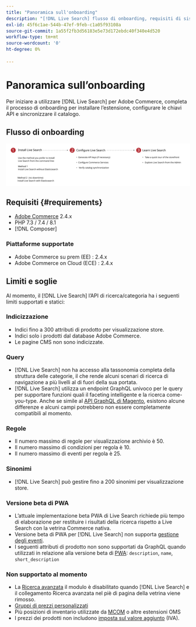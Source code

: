 ```yaml
---
title: "Panoramica sull'onboarding"
description: "[!DNL Live Search] flusso di onboarding, requisiti di sistema, limiti e limitazioni"
exl-id: 45f6c1ae-544b-47ef-9feb-c1a05f93108a
source-git-commit: 1a55f2fb3d56183e5e73d172ebdc40f340e4d520
workflow-type: tm+mt
source-wordcount: '0'
ht-degree: 0%

---
```


# Panoramica sull’onboarding

Per iniziare a utilizzare [!DNL Live Search] per Adobe Commerce, completa il processo di onboarding per installare l’estensione, configurare le chiavi API e sincronizzare il catalogo.

## Flusso di onboarding

![[!DNL Live Search] diagramma di onboarding](assets/onboarding-flow.svg)

## Requisiti {#requirements}

* [Adobe Commerce](https://magento.com/products/magento-commerce) 2.4.x
* PHP 7.3 / 7.4 / 8.1
* [!DNL Composer]

### Piattaforme supportate

* Adobe Commerce su prem (EE) : 2.4.x
* Adobe Commerce on Cloud (ECE) : 2.4.x

## Limiti e soglie

Al momento, il [!DNL Live Search] l’API di ricerca/categoria ha i seguenti limiti supportati e statici:

### Indicizzazione

* Indici fino a 300 attributi di prodotto per visualizzazione store.
* Indici solo i prodotti dal database Adobe Commerce.
* Le pagine CMS non sono indicizzate.

### Query

* [!DNL Live Search] non ha accesso alla tassonomia completa della struttura delle categorie, il che rende alcuni scenari di ricerca di navigazione a più livelli al di fuori della sua portata.
* [!DNL Live Search] utilizza un endpoint GraphQL univoco per le query per supportare funzioni quali il faceting intelligente e la ricerca come-you-type. Anche se simile al [API GraphQL di Magento](https://developer.adobe.com/commerce/webapi/graphql/), esistono alcune differenze e alcuni campi potrebbero non essere completamente compatibili al momento.

### Regole

* Il numero massimo di regole per visualizzazione archivio è 50.
* Il numero massimo di condizioni per regola è 10.
* Il numero massimo di eventi per regola è 25.

### Sinonimi

* [!DNL Live Search] può gestire fino a 200 sinonimi per visualizzazione store.

### Versione beta di PWA

* L’attuale implementazione beta PWA di Live Search richiede più tempo di elaborazione per restituire i risultati della ricerca rispetto a Live Search con la vetrina Commerce nativa.
* Versione beta di PWA per [!DNL Live Search] non supporta [gestione degli eventi](https://devdocs.magento.com/shared-services/storefront-events-sdk.html).
* I seguenti attributi di prodotto non sono supportati da GraphQL quando utilizzati in relazione alla versione beta di [PWA](https://developer.adobe.com/commerce/pwa-studio/): `description`, `name`, `short_description`

### Non supportato al momento

* La [Ricerca avanzata](https://docs.magento.com/user-guide/catalog/search-advanced.html) il modulo è disabilitato quando [!DNL Live Search] e il collegamento Ricerca avanzata nel piè di pagina della vetrina viene rimosso.
* [Gruppi di prezzi personalizzati](https://docs.magento.com/user-guide/catalog/product-price-group.html)
* Più posizioni di inventario utilizzate da [MCOM](https://docs.magento.com/user-guide/mcom.html) o altre estensioni OMS
* I prezzi dei prodotti non includono [imposta sul valore aggiunto](https://docs.magento.com/user-guide/tax/vat.html) (IVA).
